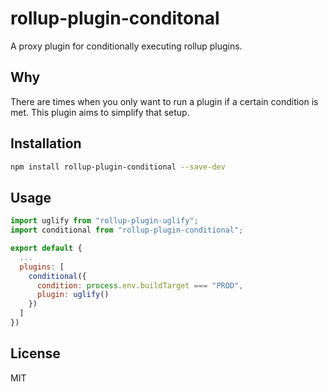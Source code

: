 # rollup-plugin-conditonal
A proxy plugin for conditionally executing rollup plugins.

## Why
There are times when you only want to run a plugin if a certain condition is met. This plugin aims to simplify that setup.

## Installation

```bash
npm install rollup-plugin-conditional --save-dev
```

## Usage

```js
import uglify from "rollup-plugin-uglify";
import conditional from "rollup-plugin-conditional";

export default {
  ...
  plugins: [
    conditional({
      condition: process.env.buildTarget === "PROD",
      plugin: uglify()
    })
  ]
})
```

## License
MIT